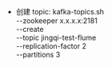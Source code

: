 * 创建 topic:
kafka-topics.sh \
--zookeeper x.x.x.x:2181 \
--create \
--topic jingqi-test-flume \
--replication-factor 2 \
--partitions 3